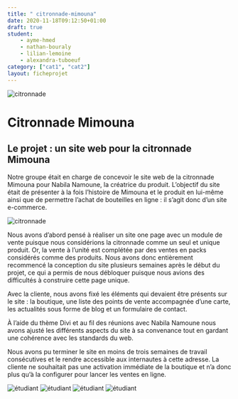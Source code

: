 ```yaml
---
title: " citronnade-mimouna"
date: 2020-11-18T09:12:50+01:00
draft: true
student:
    - ayme-hmed
    - nathan-bouraly
    - lilian-lemoine
    - alexandra-tuboeuf
category: ["cat1", "cat2"]   
layout: ficheprojet
---
```

![citronnade](/imagesprojets/Citronnade-Mimouna/images/mimouna01.png#firstimg)

# Citronnade Mimouna

## Le projet : un site web pour la citronnade Mimouna


Notre groupe était en charge de concevoir le site web de la citronnade Mimouna pour Nabila Namoune, la créatrice du produit. L’objectif du site était de présenter à la fois l’histoire de Mimouna et le produit en lui-même ainsi que de permettre l’achat de bouteilles en ligne : il s’agit donc d’un site e-commerce.

![citronnade](/imagesprojets/Citronnade-Mimouna/images/mimouna02.jpg#secondimg)

Nous avons d’abord pensé à réaliser un site one page avec un module de vente puisque nous considérions la citronnade comme un seul et unique produit. Or, la vente à l’unité est complétée par des ventes en packs considérés comme des produits. Nous avons donc entièrement recommencé la conception du site plusieurs semaines après le début du projet, ce qui a permis de nous débloquer puisque nous avions des difficultés à construire cette page unique.

Avec la cliente, nous avons fixé les éléments qui devaient être présents sur le site : la boutique, une liste des points de vente accompagnée d’une carte, les actualités sous forme de blog et un formulaire de contact.

À l’aide du thème Divi et au fil des réunions avec Nabila Namoune nous avons ajusté les différents aspects du site à sa convenance tout en gardant une cohérence avec les standards du web.

Nous avons pu terminer le site en moins de trois semaines de travail consécutives et le rendre accessible aux internautes à cette adresse. La cliente ne souhaitait pas une activation immédiate de la boutique et n’a donc plus qu’à la configurer pour lancer les ventes en ligne.


![étudiant](/imagesprojets/Citronnade-Mimouna/participants/alexandretuboeufd.jpg#center)
![étudiant](/imagesprojets/Citronnade-Mimouna/participants/aymeahmedm.jpg#center)
![étudiant](/imagesprojets/Citronnade-Mimouna/participants/lilianlemoined.jpg#center)
![étudiant](/imagesprojets/Citronnade-Mimouna/participants/nathanbouralywd.jpg#center)